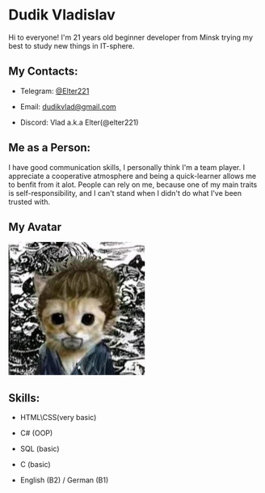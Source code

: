 # Dudik Vladislav

Hi to everyone! I'm 21 years old beginner developer from Minsk trying my best to study new things in IT-sphere.

## My Contacts:

- Telegram: [@Elter221](https://t.me/Elter221)

- Email: [dudikvlad@gmail.com](mailto:dudikvlad@gmail.com)

- Discord: Vlad a.k.a Elter(@elter221)

## Me as a Person:

I have good communication skills, I personally think I'm a team player. I appreciate a cooperative atmosphere and being a quick-learner allows me to benfit from it alot. People can rely on me, because one of my main traits is self-responsibility, and I can't stand when I didn't do what I've been trusted with.

## My Avatar

![My Photo](me.jpg "Me as Cat")

## Skills:

- HTML\CSS(very basic) 

- C# (OOP)

- SQL (basic)

- C (basic)

- English (B2) / German (B1)